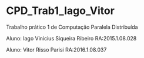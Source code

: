 # CPD_Trab1_Iago_Vitor
Trabalho prático 1 de Computação Paralela Distribuída

Aluno: Iago Vinicius Siqueira Ribeiro   RA:2015.1.08.028

Aluno: Vitor Risso Parisi               RA:2016.1.08.037
